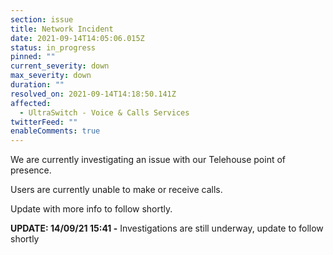 ```yaml
---
section: issue
title: Network Incident
date: 2021-09-14T14:05:06.015Z
status: in_progress
pinned: ""
current_severity: down
max_severity: down
duration: ""
resolved_on: 2021-09-14T14:18:50.141Z
affected:
  - UltraSwitch - Voice & Calls Services
twitterFeed: ""
enableComments: true
---
```

We are currently investigating an issue with our Telehouse point of presence.

Users are currently unable to make or receive calls.

Update with more info to follow shortly.



**UPDATE: 14/09/21 15:41 -** Investigations are still underway, update to follow shortly